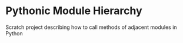 # Pythonic Module Hierarchy

Scratch project describing how to call methods of adjacent modules in Python